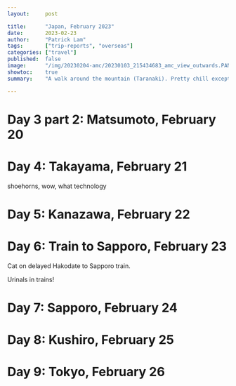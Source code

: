 ```yaml
---
layout:     post

title:      "Japan, February 2023"
date:       2023-02-23
author:     "Patrick Lam"
tags:       ["trip-reports", "overseas"]
categories: ["travel"]
published:  false
image:      "/img/20230204-amc/20230103_215434683_amc_view_outwards.PANO.jpg"
showtoc:    true
summary:    "A walk around the mountain (Taranaki). Pretty chill except for day 3 which had super high winds and day 2 which had a short amount of muddy steep terrain."

---
```


# Day 3 part 2: Matsumoto, February 20

# Day 4: Takayama, February 21

shoehorns, wow, what technology

# Day 5: Kanazawa, February 22

# Day 6: Train to Sapporo, February 23

Cat on delayed Hakodate to Sapporo train.

Urinals in trains!

# Day 7: Sapporo, February 24

# Day 8: Kushiro, February 25

# Day 9: Tokyo, February 26

